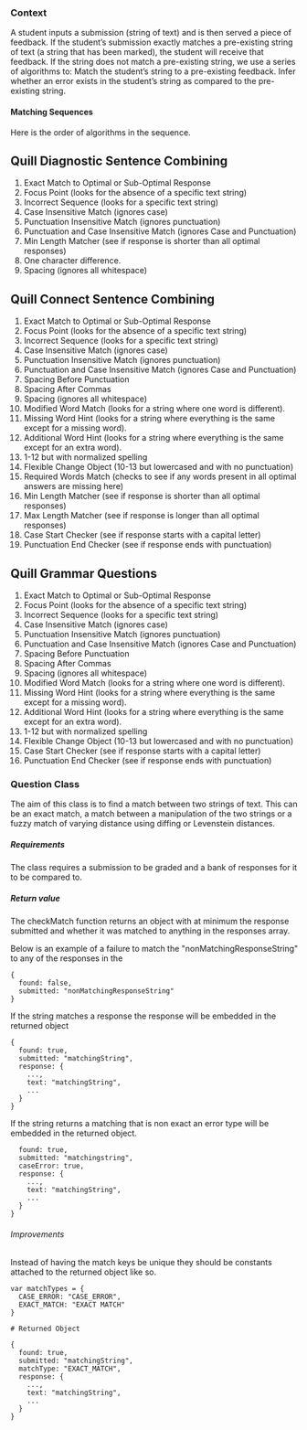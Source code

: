 ### Context
A student inputs a submission (string of text) and is then served a piece of feedback. If the student’s submission exactly matches a pre-existing string of text (a string that has been marked), the student will receive that feedback. If the string does not match a pre-existing string, we use a series of algorithms to:
Match the student’s string to a pre-existing feedback.
Infer whether an error exists in the student’s string as compared to the pre-existing string.

#### Matching Sequences 

Here is the order of algorithms in the sequence. 

## Quill Diagnostic Sentence Combining

1. Exact Match to Optimal or Sub-Optimal Response
2. Focus Point (looks for the absence of a specific text string)
3. Incorrect Sequence (looks for a specific text string)
4. Case Insensitive Match (ignores case)
5. Punctuation Insensitive Match (ignores punctuation)
6. Punctuation and Case Insensitive Match (ignores Case and Punctuation) 
7. Min Length Matcher (see if response is shorter than all optimal responses)
8. One character difference. 
9. Spacing (ignores all whitespace)

## Quill Connect Sentence Combining

1. Exact Match to Optimal or Sub-Optimal Response
2. Focus Point (looks for the absence of a specific text string)
3. Incorrect Sequence (looks for a specific text string)
4. Case Insensitive Match (ignores case)
5. Punctuation Insensitive Match (ignores punctuation)
6. Punctuation and Case Insensitive Match (ignores Case and Punctuation) 
7. Spacing Before Punctuation
8. Spacing After Commas
9. Spacing (ignores all whitespace)
10. Modified Word Match (looks for a string where one word is different).
11. Missing Word Hint (looks for a string where everything is the same except for a missing word). 
12. Additional Word Hint (looks for a string where everything is the same except for an extra word). 
13. 1-12 but with normalized spelling
14. Flexible Change Object (10-13 but lowercased and with no punctuation)
15. Required Words Match (checks to see if any words present in all optimal answers are missing here)
16. Min Length Matcher (see if response is shorter than all optimal responses)
17. Max Length Matcher (see if response is longer than all optimal responses)
18. Case Start Checker (see if response starts with a capital letter)
19. Punctuation End Checker (see if response ends with punctuation)

## Quill Grammar Questions

1. Exact Match to Optimal or Sub-Optimal Response
2. Focus Point (looks for the absence of a specific text string)
3. Incorrect Sequence (looks for a specific text string)
4. Case Insensitive Match (ignores case)
5. Punctuation Insensitive Match (ignores punctuation)
6. Punctuation and Case Insensitive Match (ignores Case and Punctuation) 
7. Spacing Before Punctuation
8. Spacing After Commas
9. Spacing (ignores all whitespace)
10. Modified Word Match (looks for a string where one word is different).
11. Missing Word Hint (looks for a string where everything is the same except for a missing word). 
12. Additional Word Hint (looks for a string where everything is the same except for an extra word). 
13. 1-12 but with normalized spelling
14. Flexible Change Object (10-13 but lowercased and with no punctuation)
15. Case Start Checker (see if response starts with a capital letter)
16. Punctuation End Checker (see if response ends with punctuation)


### Question Class

The aim of this class is to find a match between two strings of text. This can be an exact match, a match between a manipulation of the two strings or a fuzzy match of varying distance using diffing or Levenstein distances.

##### Requirements

The class requires a submission to be graded and a bank of responses for it to be compared to.

##### Return value

The checkMatch function returns an object with at minimum the response submitted and whether it was matched to anything in the responses array.

Below is an example of a failure to match the "nonMatchingResponseString" to any of the responses in the
```
{
  found: false,
  submitted: "nonMatchingResponseString"
}
```
If the string matches a response the response will be embedded in the returned object
```
{
  found: true,
  submitted: "matchingString",
  response: {
    ...,
    text: "matchingString",
    ...
  }
}
```
If the string returns a matching that is non exact an error type will be embedded in the returned object.
```
  found: true,
  submitted: "matchingstring",
  caseError: true,
  response: {
    ...,
    text: "matchingString",
    ...
  }
}
```
###### Improvements

Instead of having the match keys be unique they should be constants attached to the returned object like so.
```
var matchTypes = {
  CASE_ERROR: "CASE_ERROR",
  EXACT_MATCH: "EXACT MATCH"
}

# Returned Object

{
  found: true,
  submitted: "matchingString",
  matchType: "EXACT_MATCH",
  response: {
    ...,
    text: "matchingString",
    ...
  }
}

```
